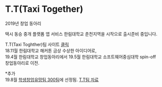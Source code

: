 # T.T(Taxi Together)
2019년 창업 동아리

택시 동승 중개 플랫폼 앱 서비스
한림대학교 춘천지역을 시작으로 출시준비 중입니다.

T.T(Taxi Toghther)팀 사이트 <a href="http://www.taxitogether.co.kr/index.jsp">클릭</a><br>
18.11월 한림대학교 해커톤 금상 수상한 아이디어로,<br>
19.4월 한림대학교 창업동아리에서
19.5월 한림대학교 소프트웨어중심대학 spin-off 창업동아리로 이전.

*추가<br>
19.8월 <a href="http://www.u300.or.kr/">학생창업유망팀 300팀</a>에 선정됨.
<a href="https://github.com/Dolphin-PC/T.T/blob/master/T.T%E1%84%90%E1%85%B5%E1%86%B7%20%E1%84%8C%E1%85%A1%E1%84%85%E1%85%AD.pdf" target="_blank">T.T팀 자료</a>
